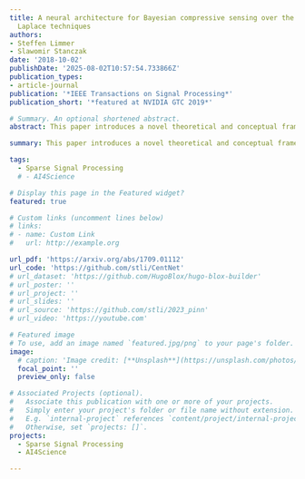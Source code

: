 ```yaml
---
title: A neural architecture for Bayesian compressive sensing over the simplex via
  Laplace techniques
authors:
- Steffen Limmer
- Slawomir Stanczak
date: '2018-10-02'
publishDate: '2025-08-02T10:57:54.733866Z'
publication_types:
- article-journal
publication: '*IEEE Transactions on Signal Processing*'
publication_short: '*featured at NVIDIA GTC 2019*'

# Summary. An optional shortened abstract.
abstract: This paper introduces a novel theoretical and conceptual framework for designing neural architectures specifically for Bayesian compressive sensing of simplex-constrained sparse stochastic vectors. The core idea involves reframing the MMSE estimation problem as computing the centroid of a polytope, which is the intersection of a simplex and an affine subspace defined by compressive measurements. Leveraging multidimensional Laplace techniques, the authors derive a closed-form solution for this centroid computation and demonstrate how to directly map this solution to a neural network architecture composed of threshold, ReLU, and rectified polynomial activation functions. This unique construction results in an architecture where the number of layers equals the number of measurements, offering faster solutions in low-measurement scenarios and exhibiting robustness to small model mismatches. Simulations further indicate that this proposed architecture achieves superior approximations with fewer parameters compared to standard ReLU networks in supervised learning contexts.

summary: This paper introduces a novel theoretical and conceptual framework for designing neural architectures specifically for Bayesian compressive sensing of simplex-constrained sparse stochastic vectors. The core idea involves reframing the MMSE estimation problem as computing the centroid of a polytope, which is the intersection of a simplex and an affine subspace defined by compressive measurements. Leveraging multidimensional Laplace techniques, the authors derive a closed-form solution for this centroid computation and demonstrate how to directly map this solution to a neural network architecture composed of threshold, ReLU, and rectified polynomial activation functions. This unique construction results in an architecture where the number of layers equals the number of measurements, offering faster solutions in low-measurement scenarios and exhibiting robustness to small model mismatches. Simulations further indicate that this proposed architecture achieves superior approximations with fewer parameters compared to standard ReLU networks in supervised learning contexts.

tags:
  - Sparse Signal Processing
  # - AI4Science

# Display this page in the Featured widget?
featured: true

# Custom links (uncomment lines below)
# links:
# - name: Custom Link
#   url: http://example.org

url_pdf: 'https://arxiv.org/abs/1709.01112'
url_code: 'https://github.com/stli/CentNet'
# url_dataset: 'https://github.com/HugoBlox/hugo-blox-builder'
# url_poster: ''
# url_project: ''
# url_slides: ''
# url_source: 'https://github.com/stli/2023_pinn'
# url_video: 'https://youtube.com'

# Featured image
# To use, add an image named `featured.jpg/png` to your page's folder.
image:
  # caption: 'Image credit: [**Unsplash**](https://unsplash.com/photos/pLCdAaMFLTE)'
  focal_point: ''
  preview_only: false

# Associated Projects (optional).
#   Associate this publication with one or more of your projects.
#   Simply enter your project's folder or file name without extension.
#   E.g. `internal-project` references `content/project/internal-project/index.md`.
#   Otherwise, set `projects: []`.
projects:
  - Sparse Signal Processing
  - AI4Science

---
```

